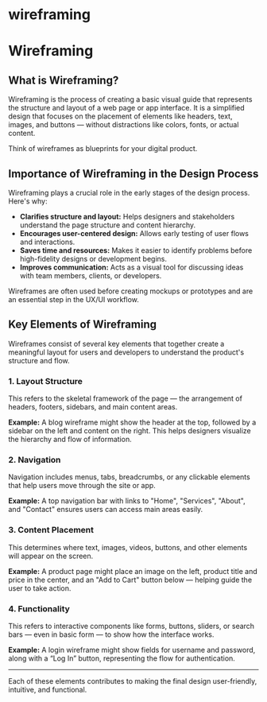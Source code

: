 # wireframing
# Wireframing

## What is Wireframing?

Wireframing is the process of creating a basic visual guide that represents the structure and layout of a web page or app interface. It is a simplified design that focuses on the placement of elements like headers, text, images, and buttons — without distractions like colors, fonts, or actual content.

Think of wireframes as blueprints for your digital product.

## Importance of Wireframing in the Design Process

Wireframing plays a crucial role in the early stages of the design process. Here's why:

- **Clarifies structure and layout:** Helps designers and stakeholders understand the page structure and content hierarchy.
- **Encourages user-centered design:** Allows early testing of user flows and interactions.
- **Saves time and resources:** Makes it easier to identify problems before high-fidelity designs or development begins.
- **Improves communication:** Acts as a visual tool for discussing ideas with team members, clients, or developers.

Wireframes are often used before creating mockups or prototypes and are an essential step in the UX/UI workflow.

## Key Elements of Wireframing

Wireframes consist of several key elements that together create a meaningful layout for users and developers to understand the product's structure and flow.

### 1. Layout Structure

This refers to the skeletal framework of the page — the arrangement of headers, footers, sidebars, and main content areas.

**Example:** A blog wireframe might show the header at the top, followed by a sidebar on the left and content on the right. This helps designers visualize the hierarchy and flow of information.

### 2. Navigation

Navigation includes menus, tabs, breadcrumbs, or any clickable elements that help users move through the site or app.

**Example:** A top navigation bar with links to "Home", "Services", "About", and "Contact" ensures users can access main areas easily.

### 3. Content Placement

This determines where text, images, videos, buttons, and other elements will appear on the screen.

**Example:** A product page might place an image on the left, product title and price in the center, and an "Add to Cart" button below — helping guide the user to take action.

### 4. Functionality

This refers to interactive components like forms, buttons, sliders, or search bars — even in basic form — to show how the interface works.

**Example:** A login wireframe might show fields for username and password, along with a “Log In” button, representing the flow for authentication.

---

Each of these elements contributes to making the final design user-friendly, intuitive, and functional.
